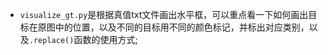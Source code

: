 - `visualize_gt.py`是根据真值txt文件画出水平框，可以重点看一下如何画出目标在原图中的位置，以及不同的目标用不同的颜色标记，并标出对应类别，以及`.replace()`函数的使用方式;
